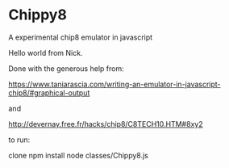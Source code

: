 # Chippy8
A experimental chip8 emulator in javascript

Hello world from Nick.

Done with the generous help from:

https://www.taniarascia.com/writing-an-emulator-in-javascript-chip8/#graphical-output

and 

http://devernay.free.fr/hacks/chip8/C8TECH10.HTM#8xy2

to run:

clone
npm install
node classes/Chippy8.js
